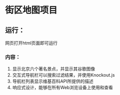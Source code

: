 # 街区地图项目

## 运行：
 网页打开html页面即可运行

### 内容：
1. 显示北京六个著名景点，并显示其谷歌图像
2. 交互式导航栏可以搜索过滤结果，并使用Knockout.js
3. 导航栏列表显示维基百科API所提供的描述
4. 响应式设计，能够在所有Web浏览设备上使用和查看
